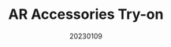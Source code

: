 ---
title: "AR Accessories Try-on"
team: "Pratyush Balaram | Shubham | Koyyana Sai Krishna | Sudhanshu Ranjan"
tags: AR Mobile Unity

video_provider: "youtube"
video_id:

header:
    teaser: /assets/img/projects/2023/course_project_9.jpg

overview: Text describing the project goes here. Text describing the project goes here. Text describing the project goes here. Text describing the project goes here. Text describing the project goes here. Text describing the project goes here. Text describing the project goes here. Text describing the project goes here.


project-link:

active: "yes"
type: "course"
year: "2023"
date: 20230109

---